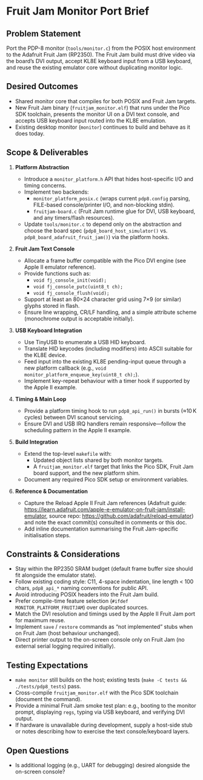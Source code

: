 # Fruit Jam Monitor Port Brief

## Problem Statement

Port the PDP-8 monitor (`tools/monitor.c`) from the POSIX host environment to the Adafruit Fruit Jam (RP2350). The Fruit Jam build must drive video via the board’s DVI output, accept KL8E keyboard input from a USB keyboard, and reuse the existing emulator core without duplicating monitor logic.

## Desired Outcomes

- Shared monitor core that compiles for both POSIX and Fruit Jam targets.
- New Fruit Jam binary (`fruitjam_monitor.elf`) that runs under the Pico SDK toolchain, presents the monitor UI on a DVI text console, and accepts USB keyboard input routed into the KL8E emulation.
- Existing desktop monitor (`monitor`) continues to build and behave as it does today.

## Scope & Deliverables

1. **Platform Abstraction**
   - Introduce a `monitor_platform.h` API that hides host-specific I/O and timing concerns.
   - Implement two backends:
     - `monitor_platform_posix.c` (wraps current `pdp8.config` parsing, FILE-based console/printer I/O, and non-blocking stdin).
     - `fruitjam-board.c` (Fruit Jam runtime glue for DVI, USB keyboard, and any timers/flash resources).
   - Update `tools/monitor.c` to depend only on the abstraction and choose the board spec (`pdp8_board_host_simulator()` vs. `pdp8_board_adafruit_fruit_jam()`) via the platform hooks.

2. **Fruit Jam Text Console**
   - Allocate a frame buffer compatible with the Pico DVI engine (see Apple II emulator reference).
   - Provide functions such as:
     - `void fj_console_init(void);`
     - `void fj_console_putc(uint8_t ch);`
     - `void fj_console_flush(void);`
   - Support at least an 80×24 character grid using 7×9 (or similar) glyphs stored in flash.
   - Ensure line wrapping, CR/LF handling, and a simple attribute scheme (monochrome output is acceptable initially).

3. **USB Keyboard Integration**
   - Use TinyUSB to enumerate a USB HID keyboard.
   - Translate HID keycodes (including modifiers) into ASCII suitable for the KL8E device.
   - Feed input into the existing KL8E pending-input queue through a new platform callback (e.g., `void monitor_platform_enqueue_key(uint8_t ch);`).
   - Implement key-repeat behaviour with a timer hook if supported by the Apple II example.

4. **Timing & Main Loop**
   - Provide a platform timing hook to run `pdp8_api_run()` in bursts (≈10 K cycles) between DVI scanout servicing.
   - Ensure DVI and USB IRQ handlers remain responsive—follow the scheduling pattern in the Apple II example.

5. **Build Integration**
   - Extend the top-level `makefile` with:
     - Updated object lists shared by both monitor targets.
     - A `fruitjam_monitor.elf` target that links the Pico SDK, Fruit Jam board support, and the new platform shim.
   - Document any required Pico SDK setup or environment variables.

6. **Reference & Documentation**
   - Capture the Reload Apple II Fruit Jam references (Adafruit guide: https://learn.adafruit.com/apple-e-emulator-on-fruit-jam/install-emulator, source repo: https://github.com/adafruit/reload-emulator) and note the exact commit(s) consulted in comments or this doc.
   - Add inline documentation summarising the Fruit Jam-specific initialisation steps.

## Constraints & Considerations

- Stay within the RP2350 SRAM budget (default frame buffer size should fit alongside the emulator state).
- Follow existing coding style: C11, 4-space indentation, line length < 100 chars, `pdp8_api_*` naming conventions for public API.
- Avoid introducing POSIX headers into the Fruit Jam build.
- Prefer compile-time feature selection (`#ifdef MONITOR_PLATFORM_FRUITJAM`) over duplicated sources.
- Match the DVI resolution and timings used by the Apple II Fruit Jam port for maximum reuse.
- Implement `save` / `restore` commands as “not implemented” stubs when on Fruit Jam (host behaviour unchanged).
- Direct printer output to the on-screen console only on Fruit Jam (no external serial logging required initially).

## Testing Expectations

- `make monitor` still builds on the host; existing tests (`make -C tests && ./tests/pdp8_tests`) pass.
- Cross-compile `fruitjam_monitor.elf` with the Pico SDK toolchain (document the command).
- Provide a minimal Fruit Jam smoke test plan: e.g., booting to the monitor prompt, displaying `regs`, typing via USB keyboard, and verifying DVI output.
- If hardware is unavailable during development, supply a host-side stub or notes describing how to exercise the text console/keyboard layers.

## Open Questions

- Is additional logging (e.g., UART for debugging) desired alongside the on-screen console?
